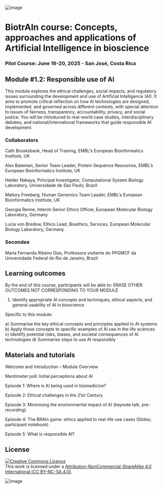![image](https://github.com/user-attachments/assets/c8f408d4-3f11-4c67-a3b6-7c4442f410e3)

# BiotrAIn course: Concepts, approaches and applications of Artificial Intelligence in bioscience

### Pilot Course: June 16-20, 2025 - San José, Costa Rica

## Module #1.2: Responsible use of AI

This module explores the ethical challenges, social impacts, and regulatory issues surrounding the development and use of Artificial Intelligence (AI).
It aims to promote critical reflection on how AI technologies are designed, implemented, and governed across different contexts, with special attention to issues of fairness, transparency, accountability, privacy, and social justice.
You will be introduced to real-world case studies, interdisciplinary debates, and national/international frameworks that guide responsible AI development.

### Collaborators

Cath Brooksbank, Head of Training, EMBL’s European Bioinformatics Institute, UK

Alex Bateman, Senior Team Leader, Protein Sequence Resources, EMBL’s European Bioinformatics Institute, UK

Helder Nakaya, Principal Investigator, Computational System Biology Laboratory, Universidade de São Paulo, Brazil

Mallory Freeberg, Human Genomics Team Leader, EMBL’s European Bioinformatics Institute, UK

Georgia Renne, Interim Senior Ethics Officer, European Molecular Biology Laboratory, Germany

Lucia von Bredow, Ethics Lead, Bioethics, Services, European Molecular Biology Laboratory, Germany



### Secondee

Maria Fernanda Ribeiro Dias, Professora visitante do PPGMCF da Universidade Federal do Rio de Janeiro, Brazil

## Learning outcomes
By the end of this course, participants will be able to: ERASE OTHER OUTCOMES NOT CORRESPONDING TO YOUR MODULE

1. Identify appropriate AI concepts and techniques, ethical aspects, and general usability of AI in bioscience. 


Specific to this module:

a) Summarise the key ethical concepts and principles applied to AI systems
b) Apply those concepts to specific examples of AI use in the life sciences
c) Identify potential risks, biases, and societal consequences of AI technologies
d) Summarise steps to use AI responsibly

   
## Materials and tutorials

Welcome and Introduction – Module Overview

Mentimeter poll: Initial perceptions about AI

Episode 1: Where is AI being used in biomedicine?

Episode 2: Ethical challenges in the 21st Century

Episode 3: Minimising the environmental impact of AI (keynote talk, pre-recording)

Episode 4: The BRAIn game: ethics applied to real-life use cases (Slides; participant notebook)

Episode 5: What is responsible AI?

## License
<a rel="license" href="http://creativecommons.org/licenses/by/4.0/"><img alt="Creative Commons Licence" style="border-width:0" src="https://i.creativecommons.org/l/by-nc-sa/4.0/88x31.png" /></a><br />This work is licensed under a <a rel="license" href="https://creativecommons.org/licenses/by-nc-sa/4.0/">Attribution-NonCommercial-ShareAlike 4.0 International (CC BY-NC-SA 4.0)</a>.

![image](https://github.com/user-attachments/assets/33d0775f-902c-4a0c-8bbc-6a7c7947a132)
